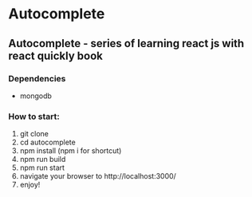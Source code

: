 # Autocomplete
## Autocomplete - series of learning react js with react quickly book
### Dependencies
* mongodb
### How to start:
1. git clone
2. cd autocomplete
3. npm install  (npm i for shortcut)
4. npm run build
5. npm run start
6. navigate your browser to http://localhost:3000/
6. enjoy!